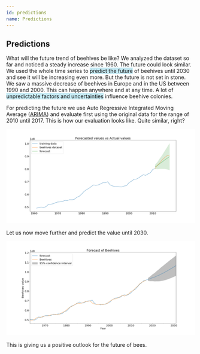 ```yaml
---
id: predictions
name: Predictions
---
```


## Predictions
What will the future trend of beehives be like? We analyzed the dataset so far and noticed a steady increase since 1960. The future could look similar. We used the whole time series to <span style="background-color: #c4e9f3">predict the future</span> of beehives until 2030 and see it will be increasing even more. But the future is not set in stone. We saw a massive decrease of beehives in Europe and in the US between 1990 and 2000. This can happen anywhere and at any time. A lot of <span style="background-color: #c4e9f3">unpredictable factors and uncertainties</span> influence beehive colonies. 

For predicting the future we use Auto Regressive Integrated Moving Average ([ARIMA](https://en.wikipedia.org/wiki/Autoregressive_integrated_moving_average "ARIMA")) and evaluate first using the original data for the range of 2010 until 2017. This is how our evaluation looks like. Quite similar, right? 

<img src="../plots/beehives_arima_evaluation.png" alt="Arima Prediction" title="Beehives Future Prediction&quot; " style="border-radius:0" />

Let us now move further and predict the value until 2030. 

<img src="../plots/beehives_arima.png" alt="Arima Prediction" title="Beehives Future Prediction&quot; " style="border-radius:0" />

This is giving us a positive outlook for the future of bees.

